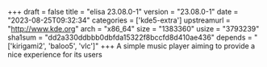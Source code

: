 +++
draft = false
title = "elisa 23.08.0-1"
version = "23.08.0-1"
date = "2023-08-25T09:32:34"
categories = ['kde5-extra']
upstreamurl = "http://www.kde.org"
arch = "x86_64"
size = "1383360"
usize = "3793239"
sha1sum = "dd2a330ddbbb0dbfda15322f8bccfd8d410ae436"
depends = "['kirigami2', 'baloo5', 'vlc']"
+++
A simple music player aiming to provide a nice experience for its users